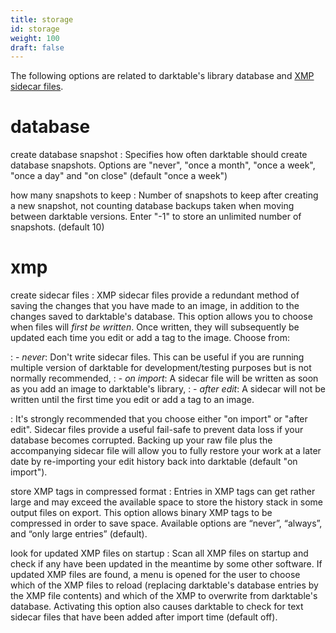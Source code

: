 ```yaml
---
title: storage
id: storage
weight: 100
draft: false
---
```


The following options are related to darktable's library database and [XMP sidecar files](../overview/sidecar-files/_index.md).

# database

create database snapshot
: Specifies how often darktable should create database snapshots. Options are "never", "once a month", "once a week", "once a day" and "on close" (default "once a week")

how many snapshots to keep
: Number of snapshots to keep after creating a new snapshot, not counting database backups taken when moving between darktable versions. Enter "-1" to store an unlimited number of snapshots. (default 10)

# xmp

create sidecar files
: XMP sidecar files provide a redundant method of saving the changes that you have made to an image, in addition to the changes saved to darktable's database. This option allows you to choose when files will _first be written_. Once written, they will subsequently be updated each time you edit or add a tag to the image. Choose from:

: - _never_: Don't write sidecar files. This can be useful if you are running multiple version of darktable for development/testing purposes but is not normally recommended,
: - _on import_: A sidecar file will be written as soon as you add an image to darktable's library,
: - _after edit_: A sidecar will not be written until the first time you edit or add a tag to an image.

: It's strongly recommended that you choose either "on import" or "after edit". Sidecar files provide a useful fail-safe to prevent data loss if your database becomes corrupted. Backing up your raw file plus the accompanying sidecar file will allow you to fully restore your work at a later date by re-importing your edit history back into darktable (default "on import").

store XMP tags in compressed format
: Entries in XMP tags can get rather large and may exceed the available space to store the history stack in some output files on export. This option allows binary XMP tags to be compressed in order to save space. Available options are “never”, “always”, and “only large entries” (default).

look for updated XMP files on startup
: Scan all XMP files on startup and check if any have been updated in the meantime by some other software. If updated XMP files are found, a menu is opened for the user to choose which of the XMP files to reload (replacing darktable's database entries by the XMP file contents) and which of the XMP to overwrite from darktable's database. Activating this option also causes darktable to check for text sidecar files that have been added after import time (default off). 
